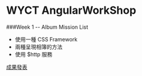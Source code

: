 # WYCT AngularWorkShop

###Week 1 -- Album
Mission List
  * 使用一種 CSS Framework
  * 兩種呈現相簿的方法
  * 使用 $http 服務
 
[成果發表](https://github.com/ilandy/AngularWorkShop/blob/master/weekOne/test.html "Week1")
<a href="https://jsbin.com/vozuduxulu/edit?html,js,output"></a>
